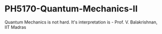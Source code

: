 # PH5170-Quantum-Mechanics-II
Quantum Mechanics is not hard. It's interpretation is - Prof. V. Balakrishnan, IIT Madras 
